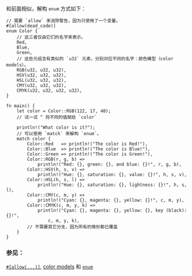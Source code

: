 和前面相似，解构 `enum` 方式如下：

```rust,editable
// 需要 `allow` 来消除警告，因为只使用了一个变量。
#[allow(dead_code)]
enum Color {
    // 这三者仅由它们的名字来表示。
    Red,
    Blue,
    Green,
    // 这些元组含有类似的 `u32` 元素，分别对应不同的名字：颜色模型（color models）。
    RGB(u32, u32, u32),
    HSV(u32, u32, u32),
    HSL(u32, u32, u32),
    CMY(u32, u32, u32),
    CMYK(u32, u32, u32, u32),
}

fn main() {
    let color = Color::RGB(122, 17, 40);
    // 试一试 ^ 将不同的值赋给 `color`

    println!("What color is it?");
    // 可以使用 `match` 来解构 `enum`。
    match color {
        Color::Red   => println!("The color is Red!"),
        Color::Blue  => println!("The color is Blue!"),
        Color::Green => println!("The color is Green!"),
        Color::RGB(r, g, b) =>
            println!("Red: {}, green: {}, and blue: {}!", r, g, b),
        Color::HSV(h, s, v) =>
            println!("Hue: {}, saturation: {}, value: {}!", h, s, v),
        Color::HSL(h, s, l) =>
            println!("Hue: {}, saturation: {}, lightness: {}!", h, s, l),
        Color::CMY(c, m, y) =>
            println!("Cyan: {}, magenta: {}, yellow: {}!", c, m, y),
        Color::CMYK(c, m, y, k) =>
            println!("Cyan: {}, magenta: {}, yellow: {}, key (black): {}!",
                c, m, y, k),
        // 不需要其它分支，因为所有的情形都已覆盖
    }
}
```

### 参见：

[`#[allow(...)]`][allow], [color models][color_models] 和 [`enum`][enum] 

[allow]: ../../../attribute/unused.html
[color_models]: http://en.wikipedia.org/wiki/Color_model
[enum]: ../../../custom_types/enum.html
